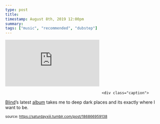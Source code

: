 ```yaml
---
type: post
title: 
timestamp: August 8th, 2019 12:00pm
summary: 
tags: ["music", "recommended", "dubstep"]
---
```

<embed type="audio/mpeg" src="https://bandcamp.com/stream_redirect?enc=mp3-128&amp;track_id=3114575757&amp;ts=1618890939&amp;t=80e1a1359e25e2d6017cc5b80f4852fdf25de0f9"></embed>
                    
                                               <div class="caption">
<a href="https://www.blindedm.com" target="_blank">Blind</a>’s latest <a href="https://blindhandicap.bandcamp.com/album/submerged" target="_blank">album</a> takes me to deep dark places and its exactly where I want to be.
 
                                    
                                
<small>source: https://saturdayxiii.tumblr.com/post/186866959138</small>